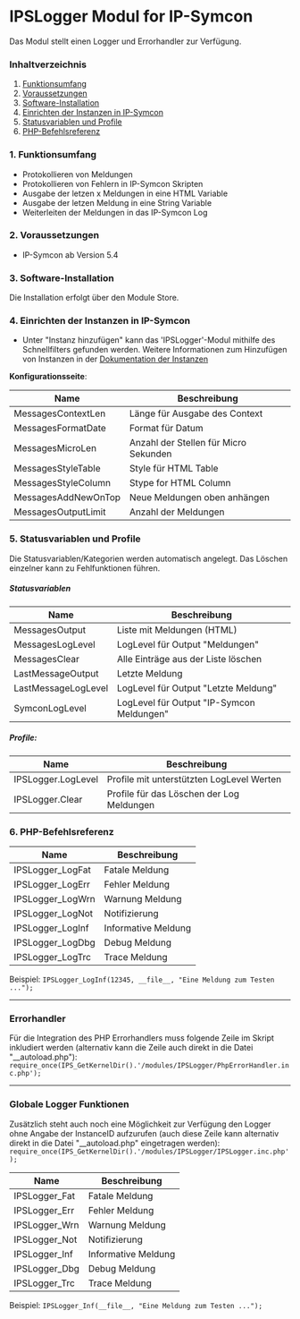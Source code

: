# IPSLogger Modul for IP-Symcon

Das Modul stellt einen Logger und Errorhandler zur Verfügung.

### Inhaltverzeichnis

1. [Funktionsumfang](#1-funktionsumfang)
2. [Voraussetzungen](#2-voraussetzungen)
3. [Software-Installation](#3-software-installation)
4. [Einrichten der Instanzen in IP-Symcon](#4-einrichten-der-instanzen-in-ip-symcon)
5. [Statusvariablen und Profile](#5-statusvariablen-und-profile)
6. [PHP-Befehlsreferenz](#6-php-befehlsreferenz)

### 1. Funktionsumfang

* Protokollieren von Meldungen
* Protokollieren von Fehlern in IP-Symcon Skripten
* Ausgabe der letzen x Meldungen in eine HTML Variable
* Ausgabe der letzen Meldung in eine String Variable
* Weiterleiten der Meldungen in das IP-Symcon Log

### 2. Voraussetzungen

- IP-Symcon ab Version 5.4

### 3. Software-Installation

Die Installation erfolgt über den Module Store.

### 4. Einrichten der Instanzen in IP-Symcon

- Unter "Instanz hinzufügen" kann das 'IPSLogger'-Modul mithilfe des Schnellfilters gefunden werden.
Weitere Informationen zum Hinzufügen von Instanzen in der [Dokumentation der Instanzen](https://www.symcon.de/service/dokumentation/konzepte/instanzen/#Instanz_hinzufügen)

__Konfigurationsseite__:

Name                          | Beschreibung
----------------------------- | ---------------------------------
MessagesContextLen            | Länge für Ausgabe des Context 
MessagesFormatDate            | Format für Datum
MessagesMicroLen              | Anzahl der Stellen für Micro Sekunden
MessagesStyleTable            | Style für HTML Table
MessagesStyleColumn           | Stype for HTML Column
MessagesAddNewOnTop           | Neue Meldungen oben anhängen
MessagesOutputLimit           | Anzahl der Meldungen

### 5. Statusvariablen und Profile

Die Statusvariablen/Kategorien werden automatisch angelegt. Das Löschen einzelner kann zu Fehlfunktionen führen.

##### Statusvariablen

Name                          | Beschreibung
----------------------------- | ---------------------------------
MessagesOutput                | Liste mit Meldungen (HTML)
MessagesLogLevel              | LogLevel für Output "Meldungen"
MessagesClear                 | Alle Einträge aus der Liste löschen
LastMessageOutput             | Letzte Meldung
LastMessageLogLevel           | LogLevel für Output "Letzte Meldung"
SymconLogLevel                | LogLevel für Output "IP-Symcon Meldungen"


##### Profile:

Name                          | Beschreibung
----------------------------- | ---------------------------------
IPSLogger.LogLevel            | Profile mit unterstützten LogLevel Werten
IPSLogger.Clear               | Profile für das Löschen der Log Meldungen

### 6. PHP-Befehlsreferenz

Name                          | Beschreibung
----------------------------- | ---------------------------------
IPSLogger_LogFat              | Fatale Meldung 
IPSLogger_LogErr              | Fehler Meldung 
IPSLogger_LogWrn              | Warnung Meldung 
IPSLogger_LogNot              | Notifizierung
IPSLogger_LogInf              | Informative Meldung
IPSLogger_LogDbg              | Debug Meldung 
IPSLogger_LogTrc              | Trace Meldung 

Beispiel:
```IPSLogger_LogInf(12345, __file__, "Eine Meldung zum Testen ...");```

----------
### Errorhandler

Für die Integration des PHP Errorhandlers muss folgende Zeile im Skript inkludiert werden (alternativ kann die Zeile auch direkt in die Datei "__autoload.php"):
```require_once(IPS_GetKernelDir().'/modules/IPSLogger/PhpErrorHandler.inc.php');```

----------
### Globale Logger Funktionen

Zusätzlich steht auch noch eine Möglichkeit zur Verfügung den Logger ohne Angabe der InstanceID aufzurufen (auch diese Zeile kann alternativ direkt in die Datei "__autoload.php" eingetragen werden):
```require_once(IPS_GetKernelDir().'/modules/IPSLogger/IPSLogger.inc.php');```

Name                          | Beschreibung
----------------------------- | ---------------------------------
IPSLogger_Fat                 | Fatale Meldung 
IPSLogger_Err                 | Fehler Meldung 
IPSLogger_Wrn                 | Warnung Meldung 
IPSLogger_Not                 | Notifizierung
IPSLogger_Inf                 | Informative Meldung
IPSLogger_Dbg                 | Debug Meldung 
IPSLogger_Trc                 | Trace Meldung 

Beispiel:
```IPSLogger_Inf(__file__, "Eine Meldung zum Testen ...");```
